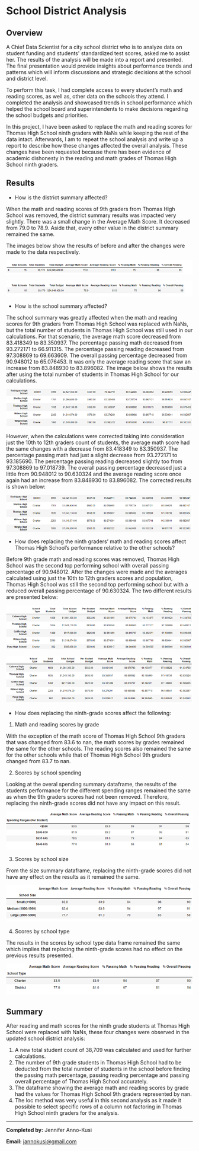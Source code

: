 # School District Analysis

## Overview
A Chief Data Scientist for a city school district who is to analyze data on student funding and students' standardized test scores, asked me to assist her. The results of the analysis will be made into a report and presented. The final presentation would provide insights about performance trends and patterns which will inform discussions and strategic decisions at the school and district level.

To perform this task, I had complete access to every student’s math and reading scores, as well as, other data on the schools they attend. I completed the analysis and showcased trends in school performance which helped the school board and superintendents to make decisions regarding the school budgets and priorities.

In this project, I have been asked to replace the math and reading scores for Thomas High School ninth graders with NaNs while keeping the rest of the data intact. Afterwards, I am to repeat the school analysis and write up a report to describe how these changes affected the overall analysis. These changes have been requested because there has been evidence of academic dishonesty in the reading and math grades of Thomas High School ninth graders.

## Results
* How is the district summary affected?

When the math and reading scores of 9th graders from Thomas High School was removed, the district summary results was impacted very slightly. There was a small change in the Average Math Score. It decreased from 79.0 to 78.9. Aside that, every other value in the district summary remained the same. 

The images below show the results of before and after the changes were made to the data respectively. 
 
 ![image1](https://github.com/GerlechJen/School_District_Analysis/blob/main/images_folder/old_district_summary.png)
 
 ![image2](https://github.com/GerlechJen/School_District_Analysis/blob/main/images_folder/new_district_summary.png)
 
 
* How is the school summary affected?

The school summary was greatly affected when the math and reading scores for 9th graders from Thomas High School was replaced with NaNs, but the total number of students in Thomas High School was still used in our calculations. For that scenario, the average math score decreased from 83.418349	to 83.350937. The percentage passing math decreased from 93.272171 to 66.911315. The percentage passing reading decreased from 97.308869 to 69.663609. The overall passing percentage decreased from 90.948012 to 65.076453. It was only the average reading score that saw an increase from 83.848930 to 83.896082. The image below shows the results after using the total number of students in Thomas High School for our calculations.

![image3](https://github.com/GerlechJen/School_District_Analysis/blob/main/images_folder/new_school_summary.png)

However, when the calculations were corrected taking into consideration just the 10th to 12th graders count of students, the average math score had the same changes with a decrease from 83.418349	to 83.350937. The percentage passing math had just a slight decrease from 93.272171 to 93.185690. The percentage passing reading decreased slightly too from 97.308869 to 97.018739. The overall passing percentage decreased just a little from 90.948012 to 90.630324 and the average reading score once again had an increase from 83.848930 to 83.896082. The corrected results is shown below:

![image4](https://github.com/GerlechJen/School_District_Analysis/blob/main/images_folder/corrected_school_summary.png)

* How does replacing the ninth graders’ math and reading scores affect Thomas High School’s performance relative to the other schools?

Before 9th grade math and reading scores was removed, Thomas High School was the second top performing school with overall passing percentage of 90.948012. After the changes were made and the averages calculated using just the 10th to 12th graders scores and population, Thomas High School was still the second top performing school but with a reduced overall passing percentage of 90.630324. The two different results are presented below:

![image5](https://github.com/GerlechJen/School_District_Analysis/blob/main/images_folder/old_top_schools.png)

![images6](https://github.com/GerlechJen/School_District_Analysis/blob/main/images_folder/new_top_schools.png)
  
* How does replacing the ninth-grade scores affect the following:
1. Math and reading scores by grade

With the exception of the math score of Thomas High School 9th graders that was changed from  83.6 to nan, the math scores by grades remained the same for the other schools. The reading scores also remained the same for the other schools while that of Thomas High School 9th graders changed from  83.7 to nan.
  
2. Scores by school spending

Looking at the overal spending summary dataframe,  the results of the students performance for the different spending ranges remained the same as when the 9th graders scores had not been removed. Therefore, replacing the ninth-grade scores did not have any impact on this result. 

![image7](https://github.com/GerlechJen/School_District_Analysis/blob/main/images_folder/scores_by_school_spending.png)

3.	Scores by school size

From the size summary dataframe, replacing the ninth-grade scores did not have any effect on the results as it remained the same. 

![image8](https://github.com/GerlechJen/School_District_Analysis/blob/main/images_folder/scores_by_school_size.png)

4. Scores by school type

The results in the scores by school type data frame remained the same which implies that replacing the ninth-grade scores had no effect on the previous results presented.

![image9](https://github.com/GerlechJen/School_District_Analysis/blob/main/images_folder/scores_by_school_type.png)

## Summary
After reading and math scores for the ninth grade students at Thomas High School were replaced with NaNs, these four changes were observed in the updated school district analysis: 
1. A new total student count of 38,709 was calculated and used for further calculations.
2. The number of 9th grade students in Thomas High School had to be deducted from the total number of students in the school before finding the passing math percentage, passing reading percentage and passing overall percentage of Thomas High School accurately. 
3. The dataframe showing the average math and reading scores by grade had the values for Thomas High School 9th graders represented by nan.
4. The loc method was very useful in this second analysis as it made it possible to select specific rows of a column not factoring in Thomas High School ninth graders  for the analysis.

----

**Completed by:** Jennifer Anno-Kusi

**Email:** jannokusi@gmail.com 
